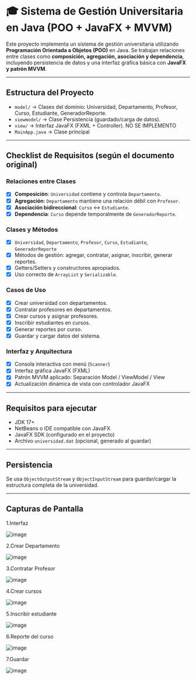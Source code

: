 # 🎓 Sistema de Gestión Universitaria en Java (POO + JavaFX + MVVM)

Este proyecto implementa un sistema de gestión universitaria utilizando **Programación Orientada a Objetos (POO)** en Java. Se trabajan relaciones entre clases como **composición, agregación, asociación y dependencia**, incluyendo persistencia de datos y una interfaz gráfica básica con **JavaFX y patrón MVVM**.

---

## Estructura del Proyecto

- `model/` → Clases del dominio: Universidad, Departamento, Profesor, Curso, Estudiante, GeneradorReporte.
- `viewmodel/` → Clase Persistencia (guardado/carga de datos).
- `view/` → Interfaz JavaFX (FXML + Controller). NO SE IMPLEMENTO
- `MainApp.java` → Clase principal

---

## Checklist de Requisitos (según el documento original)

### Relaciones entre Clases

- [x] **Composición**: `Universidad` contiene y controla `Departamento`.
- [x] **Agregación**: `Departamento` mantiene una relación débil con `Profesor`.
- [x] **Asociación bidireccional**: `Curso` ↔ `Estudiante`.
- [x] **Dependencia**: `Curso` depende temporalmente de `GeneradorReporte`.

### Clases y Métodos

- [x] `Universidad`, `Departamento`, `Profesor`, `Curso`, `Estudiante`, `GeneradorReporte`
- [x] Métodos de gestión: agregar, contratar, asignar, inscribir, generar reportes.
- [x] Getters/Setters y constructores apropiados.
- [x] Uso correcto de `ArrayList` y `Serializable`.

### Casos de Uso

- [x] Crear universidad con departamentos.
- [x] Contratar profesores en departamentos.
- [x] Crear cursos y asignar profesores.
- [x] Inscribir estudiantes en cursos.
- [x] Generar reportes por curso.
- [x] Guardar y cargar datos del sistema.

### Interfaz y Arquitectura

- [x] Consola interactiva con menú (`Scanner`)
- [x] Interfaz gráfica JavaFX (FXML)
- [x] Patrón MVVM aplicado: Separación Model / ViewModel / View
- [x] Actualización dinámica de vista con controlador JavaFX

---

## Requisitos para ejecutar

- JDK 17+
- NetBeans o IDE compatible con JavaFX
- JavaFX SDK (configurado en el proyecto)
- Archivo `universidad.dat` (opcional, generado al guardar)

---

## Persistencia

Se usa `ObjectOutputStream` y `ObjectInputStream` para guardar/cargar la estructura completa de la universidad.

---

## Capturas de Pantalla
1.Interfaz

![image](https://github.com/user-attachments/assets/9739e8da-d6e4-45a0-8f9e-994c6aaf74df)

2.Crear Departamento

![image](https://github.com/user-attachments/assets/d8e7d43a-e068-41f0-9f7f-b3160088ae22)

3.Contratar Profesor

![image](https://github.com/user-attachments/assets/ee15654d-f804-48f8-be8c-b2561868bb86)

4.Crear cursos

![image](https://github.com/user-attachments/assets/2fb53a00-db79-40d9-bd38-25cbd0ccdaf1)

5.Inscribir estudiante

![image](https://github.com/user-attachments/assets/2ec4c7ed-8c25-4bd4-9528-5ea42f6bb60c)

6.Reporte del curso

![image](https://github.com/user-attachments/assets/da1a874a-8413-4e30-8dd9-f44792d64a1a)

7.Guardar

![image](https://github.com/user-attachments/assets/6709b341-020a-4bc9-aaf9-50c711d10dc3)
